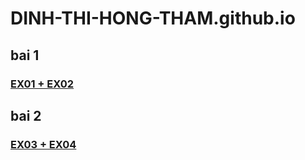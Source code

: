 # DINH-THI-HONG-THAM.github.io
## bai 1
### [EX01 + EX02](https://dinh-thi-hong-tham.github.io/dinhthihongtham.html)
## bai 2
### [EX03 + EX04]()
